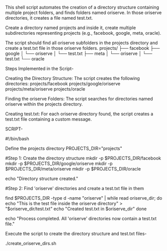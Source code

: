 This shell script automates the creation of a directory structure containing multiple project folders, and finds folders named oriserve. In those oriserve directories, it creates a file named test.txt.

Create a directory named projects and inside it, create multiple subdirectories representing projects (e.g., facebook, google, meta, oracle).

The script should find all oriserve subfolders in the projects directory and create a test.txt file in those oriserve folders.
projects/
├── facebook
├── google
│   └── oriserve
│       └── test.txt
├── meta
│   └── oriserve
│       └── test.txt
└── oracle



Steps Implemented in the Script-

Creating the Directory Structure:
The script creates the following directories:
projects/facebook
projects/google/oriserve
projects/meta/oriserve
projects/oracle

Finding the oriserve Folders:
The script searches for directories named oriserve within the projects directory.

Creating test.txt:
For each oriserve directory found, the script creates a test.txt file containing a custom message.

SCRIPT-

#!/bin/bash

Define the projects directory
PROJECTS_DIR="projects"

#Step 1: Create the directory structure
mkdir -p $PROJECTS_DIR/facebook
mkdir -p $PROJECTS_DIR/google/oriserve
mkdir -p $PROJECTS_DIR/meta/oriserve
mkdir -p $PROJECTS_DIR/oracle

echo "Directory structure created."

#Step 2: Find 'oriserve' directories and create a test.txt file in them

find $PROJECTS_DIR -type d -name "oriserve" | while read oriserve_dir; do
    echo "This is the test file inside the oriserve directory" > "$oriserve_dir/test.txt"
    echo "Created test.txt in $oriserve_dir"
done

echo "Process completed. All 'oriserve' directories now contain a test.txt file."

Execute the script to create the directory structure and test.txt files-

./create_oriserve_dirs.sh


